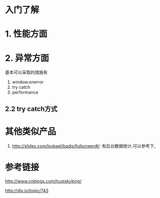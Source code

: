 # 入门了解

# 1. 性能方面

# 2. 异常方面

基本可以采取的措施有

1. window.onerror
2. try catch
3. performance

## 2.2 try catch方式


# 其他类似产品

1. http://slides.com/loskael/badjs/fullscreen#/: 有后台数据统计,可以参考下,

# 参考链接

http://www.cnblogs.com/hustskyking/

http://div.io/topic/743
